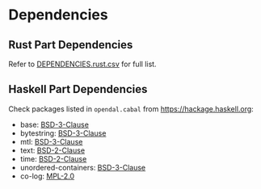 # Dependencies

## Rust Part Dependencies

Refer to [DEPENDENCIES.rust.csv](./DEPENDENCIES.rust.csv) for full list.

## Haskell Part Dependencies

Check packages listed in `opendal.cabal` from <https://hackage.haskell.org>:

- base: [BSD-3-Clause](https://hackage.haskell.org/package/base-4.19.0.0/src/LICENSE)
- bytestring: [BSD-3-Clause](https://hackage.haskell.org/package/bytestring-0.12.0.2/src/LICENSE)
- mtl: [BSD-3-Clause](https://hackage.haskell.org/package/mtl-2.3.1/src/LICENSE)
- text: [BSD-2-Clause](https://hackage.haskell.org/package/text-2.1/src/LICENSE)
- time: [BSD-2-Clause](https://hackage.haskell.org/package/time-1.12.2/src/LICENSE)
- unordered-containers: [BSD-3-Clause](https://hackage.haskell.org/package/unordered-containers-0.2.19.1/src/LICENSE)
- co-log: [MPL-2.0](https://hackage.haskell.org/package/co-log-0.6.0.2/src/LICENSE)
